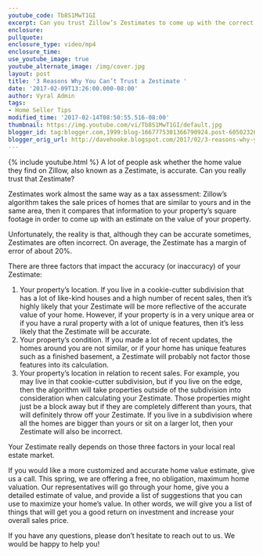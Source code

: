 ```yaml
---
youtube_code: Tb8S1MwT1GI
excerpt: Can you trust Zillow’s Zestimates to come up with the correct value for your home? Unfortunately, the answer is no, and there are three reasons why.
enclosure:
pullquote:
enclosure_type: video/mp4
enclosure_time:
use_youtube_image: true
youtube_alternate_image: /img/cover.jpg
layout: post
title: '3 Reasons Why You Can’t Trust a Zestimate '
date: '2017-02-09T13:26:00.000-08:00'
author: Vyral Admin
tags:
- Home Seller Tips
modified_time: '2017-02-14T08:50:55.516-08:00'
thumbnail: https://img.youtube.com/vi/Tb8S1MwT1GI/default.jpg
blogger_id: tag:blogger.com,1999:blog-1667775301366790924.post-6050232649580636614
blogger_orig_url: http://davehooke.blogspot.com/2017/02/3-reasons-why-you-cant-trust-zestimate.html
---
```

{% include youtube.html %}
A lot of people ask whether the home value they find on Zillow, also known as a Zestimate, is accurate. Can you really trust that Zestimate?

Zestimates work almost the same way as a tax assessment: Zillow’s algorithm takes the sale prices of homes that are similar to yours and in the same area, then it compares that information to your property’s square footage in order to come up with an estimate on the value of your property.

Unfortunately, the reality is that, although they can be accurate sometimes, Zestimates are often incorrect. On average, the Zestimate has a margin of error of about 20%. 

There are three factors that impact the accuracy (or inaccuracy) of your Zestimate:

1. Your property’s location. If you live in a cookie-cutter subdivision that has a lot of like-kind houses and a high number of recent sales, then it’s highly likely that your Zestimate will be more reflective of the accurate value of your home. However, if your property is in a very unique area or if you have a rural property with a lot of unique features, then it’s less likely that the Zestimate will be accurate.
2. Your property’s condition. If you made a lot of recent updates, the homes around you are not similar, or if your home has unique features such as a finished basement, a Zestimate will probably not factor those features into its calculation.
3. Your property’s location in relation to recent sales. For example, you may live in that cookie-cutter subdivision, but if you live on the edge, then the algorithm will take properties outside of the subdivision into consideration when calculating your Zestimate. Those properties might just be a block away but if they are completely different than yours, that will definitely throw off your Zestimate. If you live in a subdivision where all the homes are bigger than yours or sit on a larger lot, then your Zestimate will also be incorrect.

Your Zestimate really depends on those three factors in your local real estate market.

If you would like a more customized and accurate home value estimate, give us a call. This spring, we are offering a free, no obligation, maximum home valuation. Our representatives will go through your home, give you a detailed estimate of value, and provide a list of suggestions that you can use to maximize your home’s value. In other words, we will give you a list of things that will get you a good return on investment and increase your overall sales price.

If you have any questions, please don’t hesitate to reach out to us. We would be happy to help you!
